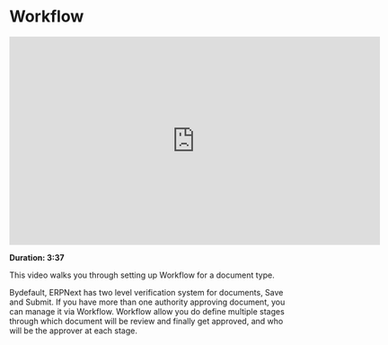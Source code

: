 # Workflow

<iframe width="660" height="371" src="https://www.youtube.com/embed/_fjFnEjvGt8" frameborder="0" allowfullscreen></iframe>

**Duration: 3:37**

This video walks you through setting up Workflow for a document type.

Bydefault, ERPNext has two level verification system for documents, Save and Submit. If you have more than one authority approving document, you can manage it via Workflow. Workflow allow you do define multiple stages through which document will be review and finally get approved, and who will be the approver at each stage.
